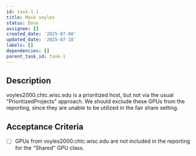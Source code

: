 ```yaml
---
id: task-1.1
title: Mask voyles
status: Done
assignee: []
created_date: '2025-07-08'
updated_date: '2025-07-18'
labels: []
dependencies: []
parent_task_id: task-1
---
```


## Description
voyles2000.chtc.wisc.edu is a prioritized host, but not via the usual
"PrioritizedProjects" approach. We should exclude these GPUs from the reporting,
since they are unable to be utilized in the fair share setting.

## Acceptance Criteria
- [ ] GPUs from voyles2000.chtc.wisc.edu are not included in the reporting for the
"Shared" GPU class.
